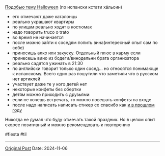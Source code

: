 [Подобью тему Halloween](2752.md) (по испански кстати хáльоин)

- его отмечают даже каталонцы
- реально украшают квартиры 
- по улицам реально ходят в костюмах
- надо говорить truco o trato
- во время не начинается
- после можно зайти к соседям попить вина(интересный опыт сам по себе)
- приносишь алко или закуску. Отдельный плюс в карму если принесешь вино из бодеги/винодельни брата организатора
- реально садятся ужинать в 21:30
- по английски говорит только один сосед… но относятся понимающе к испанскому. Всего один раз пошутили что заметили что в русском нет артиклей
- участвует даже те у кого детей нет
- некоторые конфеты без обертки
- детям можно приходить с друзьями 
- если не хочешь встречать, то можно повешать конфеты на входе
- после надо написать написать стикер со спасибо как [и в прошлом году](1673.md)

Никогда не думал что буду отмечать такой праздник. Но в целом опыт скорее позитивный и можно рекомендовать к повторению 

#fiesta #til

---
[Original Post](https://t.me/lev2tarragona/2787)
Date: 2024-11-06
